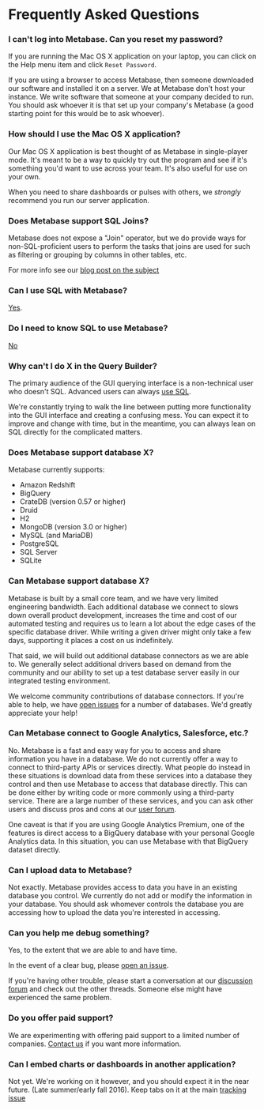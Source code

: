 # Frequently Asked Questions

### I can't log into Metabase. Can you reset my password?

If you are running the Mac OS X application on your laptop, you can click on the Help menu item and click `Reset Password`.

If you are using a browser to access Metabase, then someone downloaded our software and installed it on a server. We at Metabase don't host your instance. We write software that someone at your company decided to run.  You should ask whoever it is that set up your company's Metabase (a good starting point for this would be to ask whoever). 

### How should I use the Mac OS X application?

Our Mac OS X application is best thought of as Metabase in single-player mode. It's meant to be a way to quickly try out the program and see if it's something you'd want to use across your team. It's also useful for use on your own.

When you need to share dashboards or pulses with others, we *strongly* recommend you run our server application. 

### Does Metabase support SQL Joins?

Metabase does not expose a "Join" operator, but we do provide ways for non-SQL-proficient users to perform the tasks that joins are used for such as filtering or grouping by columns in other tables, etc.

For more info see our [blog post on the subject](http://www.metabase.com/blog/Joins)

### Can I use SQL with Metabase?

[Yes](http://www.metabase.com/docs/latest/users-guide/03-asking-questions.html#using-sql). 


### Do I need to know SQL to use Metabase?
[No](http://www.metabase.com/docs/latest/users-guide/03-asking-questions.html)


### Why can't I do X in the Query Builder?

The primary audience of the GUI querying interface is a non-technical user who doesn't SQL. Advanced users can always [use SQL](http://www.metabase.com/docs/latest/users-guide/03-asking-questions.html#using-sql).

We're constantly trying to walk the line between putting more functionality into the GUI interface and creating a confusing mess. You can expect it to improve and change with time, but in the meantime, you can always lean on SQL directly for the complicated matters.

### Does Metabase support database X?

Metabase currently supports:

* Amazon Redshift
* BigQuery
* CrateDB (version 0.57 or higher)
* Druid
* H2
* MongoDB (version 3.0 or higher)
* MySQL (and MariaDB)
* PostgreSQL
* SQL Server
* SQLite 

### Can Metabase support database X?

Metabase is built by a small core team, and we have very limited engineering bandwidth. Each additional database we connect to slows down overall product development, increases the time and cost of our automated testing and requires us to learn a lot about the edge cases of the specific database driver. While writing a given driver might only take a few days, supporting it places a cost on us indefinitely.

That said, we will build out additional database connectors as we are able to. We generally select additional drivers based on demand from the community and our ability to set up a test database server easily in our integrated testing environment. 

We welcome community contributions of database connectors. If you're able to help, we have [open issues](https://github.com/metabase/metabase/labels/Database%20Support) for a number of databases. We'd greatly appreciate your help!

### Can Metabase connect to Google Analytics, Salesforce, etc.?

No. Metabase is a fast and easy way for you to access and share information you have in a database. We do not currently offer a way to connect to third-party APIs or services directly. What people do instead in these situations is download data from these services into a database they control and then use Metabase to access that database directly. This can be done either by writing code or more commonly using a third-party service. There are a large number of these services, and you can ask other users and discuss pros and cons at our [user forum](https://discourse.metabase.com).

One caveat is that if you are using Google Analytics Premium, one of the features is direct access to a BigQuery database with your personal Google Analytics data. In this situation, you can use Metabase with that BigQuery dataset directly.

### Can I upload data to Metabase?

Not exactly. Metabase provides access to data you have in an existing database you control. We currently do not add or modify the information in your database. You should ask whomever controls the database you are accessing how to upload the data you're interested in accessing.

### Can you help me debug something?

Yes, to the extent that we are able to and have time. 

In the event of a clear bug, please [open an issue](https://github.com/metabase/metabase/issues/new).

If you're having other trouble, please start a conversation at our [discussion forum](http://discourse.metabase.com) and check out the other threads. Someone else might have experienced the same problem. 

### Do you offer paid support?

We are experimenting with offering paid support to a limited number of companies. [Contact us](http://www.metabase.com/services/) if you want more information. 

### Can I embed charts or dashboards in another application?

Not yet. We're working on it however, and you should expect it in the near future. (Late summer/early fall 2016). Keep tabs on it at the main [tracking issue](https://github.com/metabase/metabase/issues/1380)
